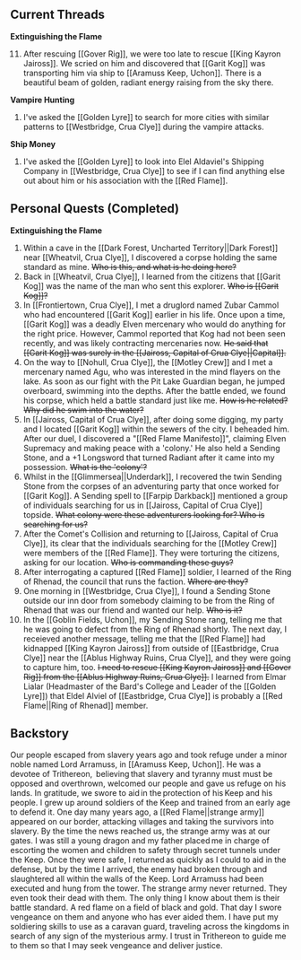 ## Current Threads

**Extinguishing the Flame**

11. After rescuing [[Gover Rig]], we were too late to rescue [[King Kayron Jaiross]]. We scried on him and discovered that [[Garit Kog]] was transporting him via ship to [[Aramuss Keep, Uchon]]. There is a beautiful beam of golden, radiant energy raising from the sky there.

**Vampire Hunting**

1. I've asked the [[Golden Lyre]] to search for more cities with similar patterns to [[Westbridge, Crua Clye]] during the vampire attacks.

**Ship Money**

1. I've asked the [[Golden Lyre]] to look into Elel Aldaviel's Shipping Company in [[Westbridge, Crua Clye]] to see if I can find anything else out about him or his association with the [[Red Flame]].

## Personal Quests (Completed)

**Extinguishing the Flame**

1. Within a cave in the [[Dark Forest, Uncharted Territory||Dark Forest]] near [[Wheatvil, Crua Clye]], I discovered a corpse holding the same standard as mine. ~~Who is this, and what is he doing here?~~
2. Back in [[Wheatvil, Crua Clye]], I learned from the citizens that [[Garit Kog]] was the name of the man who sent this explorer. ~~Who is [[Garit Kog]]?~~
3. In [[Frontiertown, Crua Clye]], I met a druglord named Zubar Cammol who had encountered [[Garit Kog]] earlier in his life. Once upon a time, [[Garit Kog]] was a deadly Elven mercenary who would do anything for the right price. However, Cammol reported that Kog had not been seen recently, and was likely contracting mercenaries now. ~~He said that [[Garit Kog]] was surely in the [[Jaiross, Capital of Crua Clye||Capital]].~~
4. On the way to [[Nohull, Crua Clye]], the [[Motley Crew]] and I met a mercenary named Agu, who was interested in the mind flayers on the lake. As soon as our fight with the Pit Lake Guardian began, he jumped overboard, swimming into the depths. After the battle ended, we found his corpse, which held a battle standard just like me. ~~How is he related? Why did he swim into the water?~~
5. In [[Jaiross, Capital of Crua Clye]], after doing some digging, my party and I located [[Garit Kog]] within the sewers of the city. I beheaded him. After our duel, I discovered a "[[Red Flame Manifesto]]", claiming Elven Supremacy and making peace with a 'colony.' He also held a Sending Stone, and a +1 Longsword that turned Radiant after it came into my possession. ~~What is the 'colony'?~~
6.  Whilst in the [[Glimmersea||Underdark]], I recovered the twin Sending Stone from the corpses of an adventuring party that once worked for [[Garit Kog]]. A Sending spell to [[Farpip Darkback]] mentioned a group of individuals searching for us in [[Jaiross, Capital of Crua Clye]] topside. ~~What colony were these adventurers looking for? Who is searching for us?~~
7. After the Comet's Collision and returning to [[Jaiross, Capital of Crua Clye]], its clear that the individuals searching for the [[Motley Crew]] were members of the [[Red Flame]]. They were torturing the citizens, asking for our location. ~~Who is commanding these guys?~~
8. After interrogating a captured [[Red Flame]] soldier, I learned of the Ring of Rhenad, the council that runs the faction. ~~Where are they?~~
9. One morning in [[Westbridge, Crua Clye]], I found a Sending Stone outside our inn door from somebody claiming to be from the Ring of Rhenad that was our friend and wanted our help. ~~Who is it?~~
10. In the [[Goblin Fields, Uchon]], my Sending Stone rang, telling me that he was going to defect from the Ring of Rhenad shortly. The next day, I receieved another message, telling me that the [[Red Flame]] had kidnapped [[King Kayron Jaiross]] from outside of [[Eastbridge, Crua Clye]] near the [[Ablus Highway Ruins, Crua Clye]], and they were going to capture him, too. ~~I need to rescue [[King Kayron Jaiross]] and [[Gover Rig]] from the [[Ablus Highway Ruins, Crua Clye]].~~ I learned from Elmar Lialar (Headmaster of the Bard's College and Leader of the [[Golden Lyre]]) that Eldel Alviel of [[Eastbridge, Crua Clye]] is probably a [[Red Flame||Ring of Rhenad]] member.

## Backstory

Our people escaped from slavery years ago and took refuge under a minor noble named Lord Arramuss, in [[Aramuss Keep, Uchon]]. He was a devotee of Trithereon,  believing that slavery and tyranny must must be opposed and overthrown, welcomed our people and gave us refuge on his lands. In gratitude, we swore to aid in the protection of his Keep and his people. I grew up around soldiers of the Keep and trained from an early age to defend it. One day many years ago, a [[Red Flame||strange army]] appeared on our border, attacking villages and taking the survivors into slavery. By the time the news reached us, the strange army was at our gates. I was still a young dragon and my father placed me in charge of escorting the women and children to safety through secret tunnels under the Keep. Once they were safe, I returned as quickly as I could to aid in the defense, but by the time I arrived, the enemy had broken through and slaughtered all within the walls of the Keep. Lord Arramuss had been executed and hung from the tower. The strange army never returned. They even took their dead with them. The only thing I know about them is their battle standard. A red flame on a field of black and gold. That day I swore vengeance on them and anyone who has ever aided them. I have put my soldiering skills to use as a caravan guard, traveling across the kingdoms in search of any sign of the mysterious army. I trust in Trithereon to guide me to them so that I may seek vengeance and deliver justice.